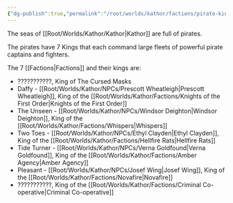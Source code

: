```yaml
---
{"dg-publish":true,"permalink":"/root/worlds/kathor/factions/pirate-kings/","tags":["Kathor"]}
---
```


The seas of [[Root/Worlds/Kathor/Kathor\|Kathor]] are full of pirates.

The pirates have 7 Kings that each command large fleets of powerful pirate captains and fighters.

The 7 [[Factions\|Factions]] and their kings are:

-   ???????????, King of The Cursed Masks
-   Daffy - [[Root/Worlds/Kathor/NPCs/Prescott Wheatleigh\|Prescott Wheatleigh]], King of the [[Root/Worlds/Kathor/Factions/Knights of the First Order\|Knights of the First Order]]
-   The Unseen - [[Root/Worlds/Kathor/NPCs/Windsor Deighton\|Windsor Deighton]], King of the [[Root/Worlds/Kathor/Factions/Whispers\|Whispers]]
-   Two Toes - [[Root/Worlds/Kathor/NPCs/Ethyl Clayden\|Ethyl Clayden]], King of the [[Root/Worlds/Kathor/Factions/Hellfire Rats\|Hellfire Rats]]
-   Tide Turner - [[Root/Worlds/Kathor/NPCs/Verna Goldfound\|Verna Goldfound]], King of the [[Root/Worlds/Kathor/Factions/Amber Agency\|Amber Agency]]
-   Pleasant - [[Root/Worlds/Kathor/NPCs/Josef Wing\|Josef Wing]], King of the [[Root/Worlds/Kathor/Factions/Novafire\|Novafire]]
-   ???????????, King of the [[Root/Worlds/Kathor/Factions/Criminal Co-operative\|Criminal Co-operative]]